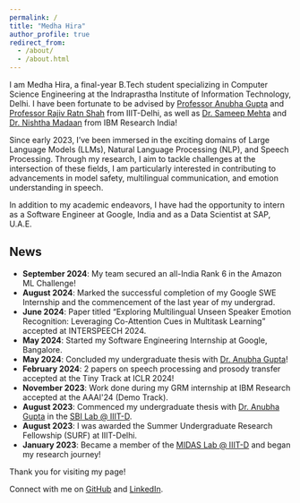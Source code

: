 ```yaml
---
permalink: /
title: "Medha Hira"
author_profile: true
redirect_from: 
  - /about/
  - /about.html
---
```


I am Medha Hira, a final-year B.Tech student specializing in Computer Science Engineering at the Indraprastha Institute of Information Technology, Delhi. I have been fortunate to be advised by [Professor Anubha Gupta](https://www.iiitd.ac.in/anubha) and [Professor Rajiv Ratn Shah](https://www.iiitd.edu.in/~rajivratn/) from IIIT-Delhi, as well as [Dr. Sameep Mehta](https://research.ibm.com/people/sameep-mehta) and [Dr. Nishtha Madaan](https://nishthaa.github.io/) from IBM Research India!

Since early 2023, I’ve been immersed in the exciting domains of Large Language Models (LLMs), Natural Language Processing (NLP), and Speech Processing. Through my research, I aim to tackle challenges at the intersection of these fields, 
I am particularly interested in contributing to advancements in model safety, multilingual communication, and emotion understanding in speech.

In addition to my academic endeavors, I have had the opportunity to intern as a Software Engineer at Google, India and as a Data Scientist at SAP, U.A.E.

## News
- **September 2024**: My team secured an all-India Rank 6 in the Amazon ML Challenge!
- **August 2024**: Marked the successful completion of my Google SWE Internship and the commencement of the last year of my undergrad.
- **June 2024**: Paper titled “Exploring Multilingual Unseen Speaker Emotion Recognition: Leveraging Co-Attention Cues in Multitask Learning” accepted at INTERSPEECH 2024.
- **May 2024**: Started my Software Engineering Internship at Google, Bangalore.
- **May 2024**: Concluded my undergraduate thesis with [Dr. Anubha Gupta](https://www.iiitd.ac.in/anubha)!
- **February 2024**: 2 papers on speech processing and prosody transfer accepted at the Tiny Track at ICLR 2024!
- **November 2023**: Work done during my GRM internship at IBM Research accepted at the AAAI'24 (Demo Track).
- **August 2023**: Commenced my undergraduate thesis with [Dr. Anubha Gupta](https://www.iiitd.ac.in/anubha) in the [SBI Lab @ IIIT-D](https://sbilab.iiitd.edu.in/).
- **August 2023**: I was awarded the Summer Undergraduate Research Fellowship (SURF) at IIIT-Delhi.
- **January 2023**: Became a member of the [MIDAS Lab @ IIIT-D](https://midas.iiitd.ac.in/) and began my research journey!

Thank you for visiting my page!

Connect with me on [GitHub](https://github.com/medhahira) and [LinkedIn](https://www.linkedin.com/in/medhahira/).
